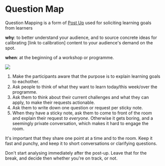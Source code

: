 # Question Map

Question Mapping is a form of [Post Up](http://gamestorming.com/core-games/post-up/) used for soliciting learning goals from learners

**why**: to better understand your audience, and to source concrete ideas for calibrating [link to calibration] content to your audience's demand on the spot.

**when**: at the beginning of a workshop or programme.

![](http://farm3.static.flickr.com/2022/2192733751_8d7d8a2501.jpg)

1. Make the participants aware that the purpose is to explain learning goals to eachother. 
1. Ask people to think of what they want to learn today/this week/over the programme.
1. Ask them to think about their current challenges and what they can apply, to make their requests actionable.
1. Ask them to write down one question or request per sticky note.
1. When they have a sticky note, ask them to come to front of the room and explain their request *to everyone.* Otherwise it gets boring, and a seemingly private conversation, which makes it hard to engage the room.

It's important that they share one point at a time and to the room.
Keep it fast and punchy, and keep it to short conversations or clarifying questions. 

Don't start analysing immediately after the post-up. Leave that for the break, and decide then whether you're on track, or not.
